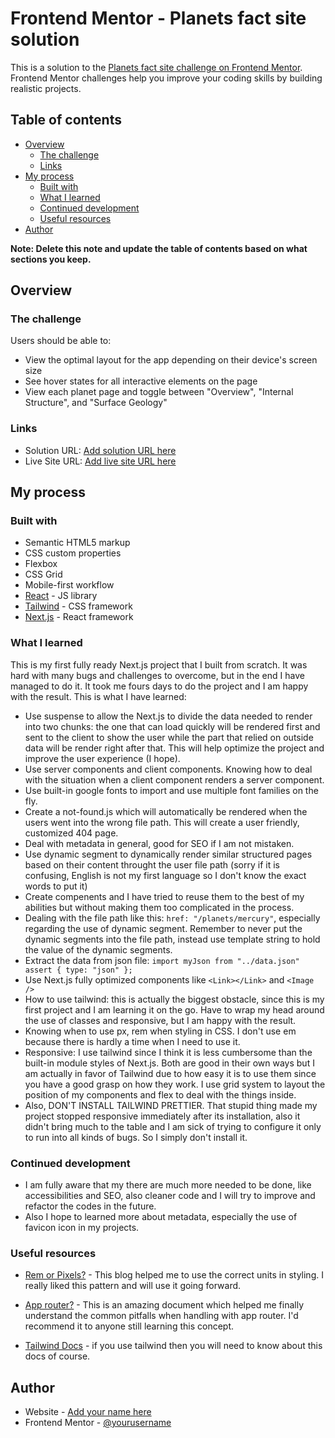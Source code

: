 # Frontend Mentor - Planets fact site solution

This is a solution to the [Planets fact site challenge on Frontend Mentor](https://www.frontendmentor.io/challenges/planets-fact-site-gazqN8w_f). Frontend Mentor challenges help you improve your coding skills by building realistic projects.

## Table of contents

- [Overview](#overview)
  - [The challenge](#the-challenge)
  - [Links](#links)
- [My process](#my-process)
  - [Built with](#built-with)
  - [What I learned](#what-i-learned)
  - [Continued development](#continued-development)
  - [Useful resources](#useful-resources)
- [Author](#author)

**Note: Delete this note and update the table of contents based on what sections you keep.**

## Overview

### The challenge

Users should be able to:

- View the optimal layout for the app depending on their device's screen size
- See hover states for all interactive elements on the page
- View each planet page and toggle between "Overview", "Internal Structure", and "Surface Geology"

### Links

- Solution URL: [Add solution URL here](https://your-solution-url.com)
- Live Site URL: [Add live site URL here](https://your-live-site-url.com)

## My process

### Built with

- Semantic HTML5 markup
- CSS custom properties
- Flexbox
- CSS Grid
- Mobile-first workflow
- [React](https://reactjs.org/) - JS library
- [Tailwind](https://tailwindcss.com/) - CSS framework
- [Next.js](https://nextjs.org/) - React framework

### What I learned

This is my first fully ready Next.js project that I built from scratch. It was hard with many bugs and challenges to overcome, but in the end I have managed to do it. It took me fours days to do the project and I am happy with the result. This is what I have learned:

- Use suspense to allow the Next.js to divide the data needed to render into two chunks: the one that can load quickly will be rendered first and sent to the client to show the user while the part that relied on outside data will be render right after that. This will help optimize the project and improve the user experience (I hope).
- Use server components and client components. Knowing how to deal with the situation when a client component renders a server component.
- Use built-in google fonts to import and use multiple font families on the fly.
- Create a not-found.js which will automatically be rendered when the users went into the wrong file path. This will create a user friendly, customized 404 page.
- Deal with metadata in general, good for SEO if I am not mistaken.
- Use dynamic segment to dynamically render similar structured pages based on their content throught the user file path (sorry if it is confusing, English is not my first language so I don't know the exact words to put it)
- Create compenents and I have tried to reuse them to the best of my abilities but without making them too complicated in the process.
- Dealing with the file path like this: `href: "/planets/mercury"`, especially regarding the use of dynamic segment. Remember to never put the dynamic segments into the file path, instead use template string to hold the value of the dynamic segments.
- Extract the data from json file: `import myJson from "../data.json" assert { type: "json" };`
- Use Next.js fully optimized components like `<Link></Link>` and `<Image />`
- How to use tailwind: this is actually the biggest obstacle, since this is my first project and I am learning it on the go. Have to wrap my head around the use of classes and responsive, but I am happy with the result.
- Knowing when to use px, rem when styling in CSS. I don't use em because there is hardly a time when I need to use it.
- Responsive: I use tailwind since I think it is less cumbersome than the built-in module styles of Next.js. Both are good in their own ways but I am actually in favor of Tailwind due to how easy it is to use them since you have a good grasp on how they work. I use grid system to layout the position of my components and flex to deal with the things inside.
- Also, DON'T INSTALL TAILWIND PRETTIER. That stupid thing made my project stopped responsive immediately after its installation, also it didn't bring much to the table and I am sick of trying to configure it only to run into all kinds of bugs. So I simply don't install it.

### Continued development

- I am fully aware that my there are much more needed to be done, like accessibilities and SEO, also cleaner code and I will try to improve and refactor the codes in the future.
- Also I hope to learned more about metadata, especially the use of favicon icon in my projects.

### Useful resources

- [Rem or Pixels?](https://www.joshwcomeau.com/css/surprising-truth-about-pixels-and-accessibility/) - This blog helped me to use the correct units in styling. I really liked this pattern and will use it going forward.
- [App router?](https://vercel.com/blog/common-mistakes-with-the-next-js-app-router-and-how-to-fix-them) - This is an amazing document which helped me finally understand the common pitfalls when handling with app router. I'd recommend it to anyone still learning this concept.

- [Tailwind Docs](https://tailwindcss.com/docs/installation) - if you use tailwind then you will need to know about this docs of course.

## Author

- Website - [Add your name here](https://www.your-site.com)
- Frontend Mentor - [@yourusername](https://www.frontendmentor.io/profile/yourusername)
